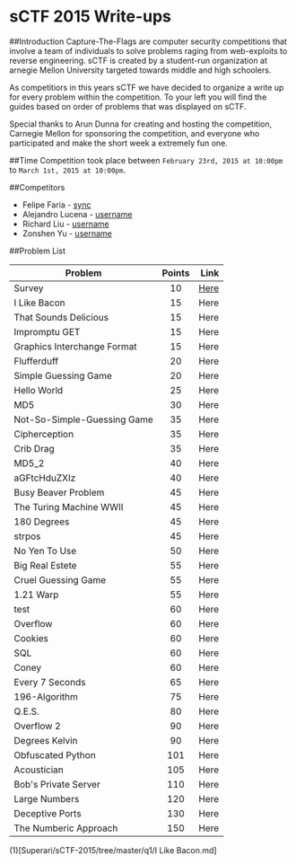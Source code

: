 sCTF 2015 Write-ups
=======

##Introduction
Capture-The-Flags are computer security competitions that involve a team of individuals to solve problems raging from web-exploits to reverse engineering. sCTF is created by a student-run organization at arnegie Mellon University targeted towards middle and high schoolers.

As competitiors in this years sCTF we have decided to organize a write up for every problem within the competition. To your left you will find the guides based on order of problems that was displayed on sCTF.

Special thanks to Arun Dunna for creating and hosting the competition, Carnegie Mellon for sponsoring the competition, and everyone who participated and make the short week a extremely fun one.

##Time
Competition took place between ```February 23rd, 2015 at 10:00pm``` to ```March 1st, 2015 at 10:00pm```.

##Competitors

* Felipe Faria - [sync](https://github.com/Synchronizing)
* Alejandro Lucena - [username](https://github.com/username)
* Richard Liu - [username](https://github.com/username)
* Zonshen Yu - [username](https://github.com/username)

##Problem List

| Problem                        | Points        | Link |
|--------------------------------|:-------------:| -----:|
| Survey                         | 10            | [Here](1) |
| I Like Bacon                   | 15            | Here |
| That Sounds Delicious          | 15            | Here |
| Impromptu GET                  | 15            | Here |
| Graphics Interchange Format    | 15            | Here |
| Flufferduff                    | 20            | Here |
| Simple Guessing Game           | 20            | Here |
| Hello World                    | 25            | Here |
| MD5                            | 30            | Here |
| Not-So-Simple-Guessing Game    | 35            | Here |
| Cipherception                  | 35            | Here |
| Crib Drag                      | 35            | Here |
| MD5_2                          | 40            | Here |
| aGFtcHduZXIz                   | 40            | Here |
| Busy Beaver Problem            | 45            | Here |
| The Turing Machine WWII        | 45            | Here |
| 180 Degrees                    | 45            | Here |
| strpos                         | 45            | Here |
| No Yen To Use                  | 50            | Here |
| Big Real Estete                | 55            | Here |
| Cruel Guessing Game            | 55            | Here |
| 1.21 Warp                      | 55            | Here |
| test                           | 60            | Here |
| Overflow                       | 60            | Here |
| Cookies                        | 60            | Here |
| SQL                            | 60            | Here |
| Coney                          | 60            | Here |
| Every 7 Seconds                | 65            | Here |
| 196-Algorithm                  | 75            | Here |
| Q.E.S.                         | 80            | Here |
| Overflow 2                     | 90            | Here |
| Degrees Kelvin                 | 90            | Here |
| Obfuscated Python              | 101           | Here |
| Acoustician                    | 105           | Here |
| Bob's Private Server           | 110           | Here |
| Large Numbers                  | 120           | Here |
| Deceptive Ports                | 130           | Here |
| The Numberic Approach          | 150           | Here |

(1)[Superari/sCTF-2015/tree/master/q1/I Like Bacon.md]
